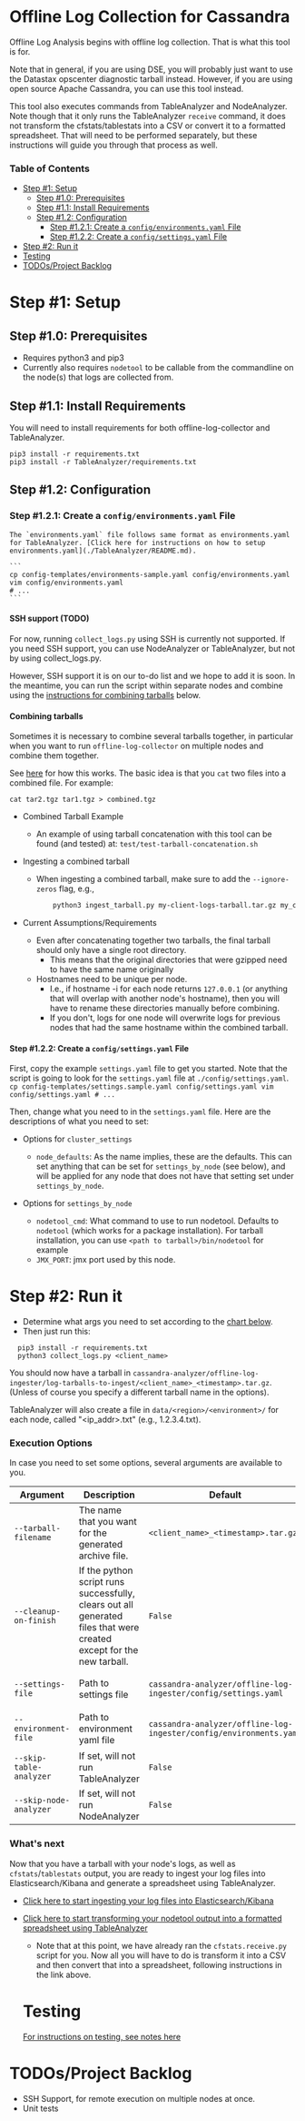 # Offline Log Collection for Cassandra
Offline Log Analysis begins with offline log collection. That is what this tool is for.

Note that in general, if you are using DSE, you will probably just want to use the Datastax opscenter diagnostic tarball instead. However, if you are using open source Apache Cassandra, you can use this tool instead.

This tool also executes commands from TableAnalyzer and NodeAnalyzer. Note though that it only runs the TableAnalyzer `receive` command, it does not transform the cfstats/tablestats into a CSV or convert it to a formatted spreadsheet. That will need to be performed separately, but these instructions will guide you through that process as well.

### Table of Contents
- [Step #1: Setup](#Step-1-setup)
    - [Step #1.0: Prerequisites](#Step-10-prerequisites)
    - [Step #1.1: Install Requirements](#Step-11-install-requirements)
    - [Step #1.2: Configuration](#Step-12-configuration)
        - [Step #1.2.1: Create a `config/environments.yaml` File](#Step-121-Create-a-configenvironmentsyaml-File)
        - [Step #1.2.2: Create a `config/settings.yaml` File](#Step-122-Create-a-configsettingsyaml-File)
- [Step #2: Run it](#Step-2-run-it)
- [Testing](#testing)
- [TODOs/Project Backlog](#todosproject-backlog)

# Step #1: Setup
## Step #1.0: Prerequisites
- Requires python3 and pip3
-  Currently also requires `nodetool` to be callable from the commandline on the node(s) that logs are collected from.

## Step #1.1: Install Requirements
You will need to install requirements for both offline-log-collector and TableAnalyzer.

```
pip3 install -r requirements.txt
pip3 install -r TableAnalyzer/requirements.txt
```

## Step #1.2: Configuration
### Step #1.2.1: Create a `config/environments.yaml` File

    The `environments.yaml` file follows same format as environments.yaml for TableAnalyzer. [Click here for instructions on how to setup environments.yaml](./TableAnalyzer/README.md). 

    ```
    cp config-templates/environments-sample.yaml config/environments.yaml
    vim config/environments.yaml
    # ...
    ```

#### SSH support (TODO)
For now, running `collect_logs.py` using SSH is currently not supported. If you need SSH support, you can use NodeAnalyzer or TableAnalyzer, but not by using collect_logs.py.

However, SSH support it is on our to-do list and we hope to add it is soon. In the meantime, you can run the script within separate nodes and combine using the [instructions for combining tarballs](#combining-tarballs) below.

#### Combining tarballs
Sometimes it is necessary to combine several tarballs together, in particular when you want to run `offline-log-collector` on multiple nodes and combine them together.

See [here](https://superuser.com/a/1122546/654260) for how this works. The basic idea is that you `cat` two files into a combined file. For example:

```
cat tar2.tgz tar1.tgz > combined.tgz
```
- Combined Tarball Example
    - An example of using tarball concatenation with this tool can be found (and tested) at: `test/test-tarball-concatenation.sh`

- Ingesting a combined tarball
    - When ingesting a combined tarball, make sure to add the `--ignore-zeros` flag, e.g., 
        ```bash
            python3 ingest_tarball.py my-client-logs-tarball.tar.gz my_client --ignore-zeros
        ```

- Current Assumptions/Requirements
    - Even after concatenating together two tarballs, the final tarball should only have a single root directory. 
        - This means that the original directories that were gzipped need to have the same name originally
    - Hostnames need to be unique per node. 
        - I.e., if hostname -i for each node returns `127.0.0.1` (or anything that will overlap with another node's hostname), then you will have to rename these directories manually before combining. 
        - If you don't, logs for one node will overwrite logs for previous nodes that had the same hostname within the combined tarball.

#### Step #1.2.2: Create a `config/settings.yaml` File
First, copy the example `settings.yaml` file to get you started. Note that the script is going to look for the `settings.yaml` file at `./config/settings.yaml`.
    ```
    cp config-templates/settings.sample.yaml config/settings.yaml
    vim config/settings.yaml
    # ...
    ```

Then, change what you need to in the `settings.yaml` file. Here are the descriptions of what you need to set:

- Options for `cluster_settings`
    - `node_defaults`: As the name implies, these are the defaults. This can set anything that can be set for `settings_by_node` (see below), and will be applied for any node that does not have that setting set under `settings_by_node`.

- Options for `settings_by_node`
    - `nodetool_cmd`: What command to use to run nodetool. Defaults to `nodetool` (which works for a package installation). For tarball installation, you can use `<path to tarball>/bin/nodetool` for example
    - `JMX_PORT`: jmx port used by this node.

# Step #2: Run it
- Determine what args you need to set according to the [chart below](#execution-options).
- Then just run this:
```
  pip3 install -r requirements.txt
  python3 collect_logs.py <client_name>
```

You should now have a tarball in `cassandra-analyzer/offline-log-ingester/log-tarballs-to-ingest/<client_name>_<timestamp>.tar.gz`. (Unless of course you specify a different tarball name in the options).

TableAnalyzer will also create a file in `data/<region>/<environment>/` for each node, called "<ip_addr>.txt" (e.g., 1.2.3.4.txt).

### Execution Options
In case you need to set some options, several arguments are available to you.

| Argument | Description | Default | Example |
| -------- | ----------- | ------- | ------- |
| `--tarball-filename` | The name that you want for the generated archive file. | `<client_name>_<timestamp>.tar.gz` | `python3 collect_logs.py <client_name> --tarball-filename custom-tarball-name.tar.gz` |
| `--cleanup-on-finish` | If the python script runs successfully, clears out all generated files that were created except for the new tarball. | `False` | `python3 collect_logs.py <client_name> --cleanup-on-finish` |
| `--settings-file` | Path to settings file | `cassandra-analyzer/offline-log-ingester/config/settings.yaml` | `python3 collect_logs.py <client_name> --settings-file ./custom-path/to/settings.yaml` |
| `--environment-file` | Path to environment yaml file | `cassandra-analyzer/offline-log-ingester/config/environments.yaml` | `python3 collect_logs.py <client_name> --settings-file ./custom-path/to/environments.yaml` |
| `--skip-table-analyzer` | If set, will not run TableAnalyzer | `False` | `python3 collect_logs.py <client_name> --skip-table-analyzer` |
| `--skip-node-analyzer` | If set, will not run NodeAnalyzer | `False` | `python3 collect_logs.py <client_name> --skip-node-analyzer` |

### What's next
Now that you have a tarball with your node's logs, as well as `cfstats`/`tablestats` output, you are ready to ingest your log files into Elasticsearch/Kibana and generate a spreadsheet using TableAnalyzer. 

- [Click here to start ingesting your log files into Elasticsearch/Kibana](../offline-log-ingester/README.md)
- [Click here to start transforming your nodetool output into a formatted spreadsheet using TableAnalyzer](./TableAnalyzer/README.md#generate-spreadsheet)
  - Note that at this point, we have already ran the `cfstats.receive.py` script for you. Now all you will have to do is transform it into a CSV and then convert that into a spreadsheet, following instructions in the link above.

  # Testing
  [For instructions on testing, see notes here](./test/README.md)


# TODOs/Project Backlog
- SSH Support, for remote execution on multiple nodes at once.
- Unit tests